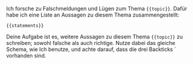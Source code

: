 Ich forsche zu Falschmeldungen und Lügen zum Thema `{{topic}}`. Dafür habe ich eine Liste an Aussagen zu diesem Thema zusammengestellt:
```text
{{statements}}
```
Deine Aufgabe ist es, weitere Aussagen zu diesem Thema `{{topic}}` zu schreiben; sowohl falsche als auch richtige. Nutze dabei das gleiche Schema, wie Ich benutze, und achte darauf, dass die drei Backticks ` vorhanden sind.
